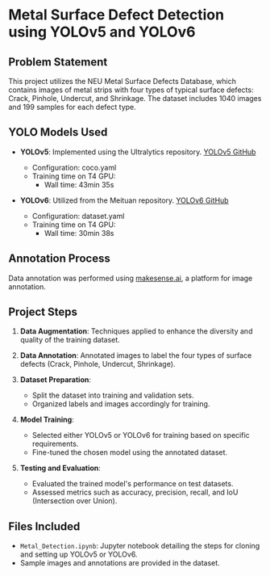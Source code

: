 # Metal Surface Defect Detection using YOLOv5 and YOLOv6

## Problem Statement

This project utilizes the NEU Metal Surface Defects Database, which contains images of metal strips with four types of typical surface defects: Crack, Pinhole, Undercut, and Shrinkage. The dataset includes 1040 images and 199 samples for each defect type.

## YOLO Models Used

- **YOLOv5**: Implemented using the Ultralytics repository. [YOLOv5 GitHub](https://github.com/ultralytics/yolov5)
  - Configuration: coco.yaml
  - Training time on T4 GPU:
    - Wall time: 43min 35s

- **YOLOv6**: Utilized from the Meituan repository. [YOLOv6 GitHub](https://github.com/meituan/YOLOv6)
  - Configuration: dataset.yaml
  - Training time on T4 GPU:
    - Wall time: 30min 38s

## Annotation Process

Data annotation was performed using [makesense.ai](https://www.makesense.ai/), a platform for image annotation.

## Project Steps

1. **Data Augmentation**: Techniques applied to enhance the diversity and quality of the training dataset.
   
2. **Data Annotation**: Annotated images to label the four types of surface defects (Crack, Pinhole, Undercut, Shrinkage).

3. **Dataset Preparation**:
   - Split the dataset into training and validation sets.
   - Organized labels and images accordingly for training.

4. **Model Training**:
   - Selected either YOLOv5 or YOLOv6 for training based on specific requirements.
   - Fine-tuned the chosen model using the annotated dataset.

5. **Testing and Evaluation**:
   - Evaluated the trained model's performance on test datasets.
   - Assessed metrics such as accuracy, precision, recall, and IoU (Intersection over Union).

## Files Included

- `Metal_Detection.ipynb`: Jupyter notebook detailing the steps for cloning and setting up YOLOv5 or YOLOv6.
- Sample images and annotations are provided in the dataset.

